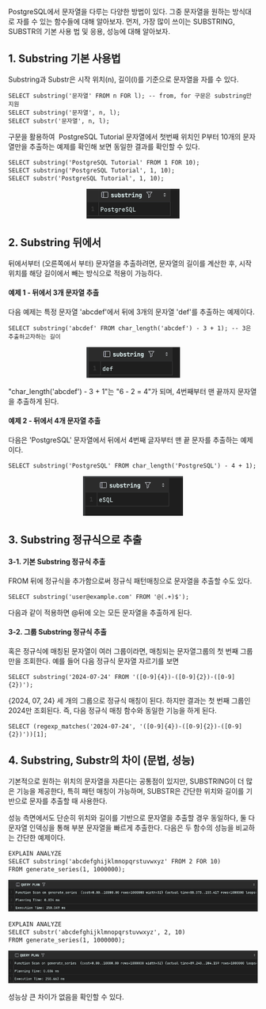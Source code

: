 PostgreSQL에서 문자열을 다루는 다양한 방법이 있다. 그중 문자열을 원하는 방식대로 자를 수 있는 함수들에 대해 알아보자. 먼저, 가장 많이 쓰이는 SUBSTRING, SUBSTR의 기본 사용 법 및 응용, 성능에 대해 알아보자.

## 1\. Substring 기본 사용법

Substring과 Substr은 시작 위치(n), 길이(l)를 기준으로 문자열을 자를 수 있다.

```
SELECT substring('문자열' FROM n FOR l); -- from, for 구문은 substring만 지원
SELECT substring('문자열', n, l);
SELECT substr('문자열', n, l);
```

구문을 활용하여  PostgreSQL Tutorial 문자열에서 첫번째 위치인 P부터 10개의 문자열만을 추출하는 예제를 확인해 보면 동일한 결과를 확인할 수 있다.

```
SELECT substring('PostgreSQL Tutorial' FROM 1 FOR 10);
SELECT substring('PostgreSQL Tutorial', 1, 10);
SELECT substr('PostgreSQL Tutorial', 1, 10);
```

<p align="center"><img src="/img/sst1.png"/></p>

## 2\. Substring 뒤에서

뒤에서부터 (오른쪽에서 부터) 문자열을 추출하려면, 문자열의 길이를 계산한 후, 시작 위치를 해당 길이에서 빼는 방식으로 적용이 가능하다. 

#### 예제 1 - 뒤에서 3개 문자열 추출

다음 예제는 특정 문자열 'abcdef'에서 뒤에 3개의 문자열 'def'를 추출하는 예제이다. 

```
SELECT substring('abcdef' FROM char_length('abcdef') - 3 + 1); -- 3은 추출하고자하는 길이
```

<p align="center"><img src="/img/sst2.png"/></p>

"char\_length('abcdef') - 3 + 1"는 "6 - 2 = 4"가 되며, 4번째부터 맨 끝까지 문자열을 추출하게 된다.

#### 예제 2 - 뒤에서 4개 문자열 추출

다음은 'PostgreSQL' 문자열에서 뒤에서 4번째 글자부터 맨 끝 문자를 추출하는 예제이다.

```
SELECT substring('PostgreSQL' FROM char_length('PostgreSQL') - 4 + 1);
```

<p align="center"><img src="/img/sst3.png"/></p>

## 3\. Substring 정규식으로 추출

#### 3-1. 기본 Substring 정규식 추출

FROM 뒤에 정규식을 추가함으로써 정규식 패턴매칭으로 문자열을 추출할 수도 있다.

```
SELECT substring('user@example.com' FROM '@(.+)$');
```

다음과 같이 적용하면 @뒤에 오는 모든 문자열을 추출하게 된다.

#### 3-2. 그룹 Substring 정규식 추출

혹은 정규식에 매칭된 문자열이 여러 그룹이라면, 매칭되는 문자열그룹의 첫 번째 그룹만을 조회한다. 예를 들어 다음 정규식 문자열 자르기를 보면

```
SELECT substring('2024-07-24' FROM '([0-9]{4})-([0-9]{2})-([0-9]{2})');
```

{2024, 07, 24} 세 개의 그룹으로 정규식 매칭이 된다. 하지만 결과는 첫 번째 그룹인 2024만 조회된다. 즉, 다음 정규식 매칭 함수와 동일한 기능을 하게 된다.

```
SELECT (regexp_matches('2024-07-24', '([0-9]{4})-([0-9]{2})-([0-9]{2})'))[1];
```

## 4\. Substring, Substr의 차이 (문법, 성능)

기본적으로 원하는 위치의 문자열을 자른다는 공통점이 있지만, SUBSTRING이 더 많은 기능을 제공한다, 특히 패턴 매칭이 가능하며, SUBSTR은 간단한 위치와 길이를 기반으로 문자를 추출할 때 사용한다.

성능 측면에서도 단순히 위치와 길이를 기반으로 문자열을 추출할 경우 동일하다, 둘 다 문자열 인덱싱을 통해 부분 문자열을 빠르게 추출한다. 다음은 두 함수의 성능을 비교하는 간단한 예제이다. 

```
EXPLAIN ANALYZE
SELECT substring('abcdefghijklmnopqrstuvwxyz' FROM 2 FOR 10)
FROM generate_series(1, 1000000);
```

<p align="center"><img src="/img/sst4.png"/></p>

```
EXPLAIN ANALYZE
SELECT substr('abcdefghijklmnopqrstuvwxyz', 2, 10)
FROM generate_series(1, 1000000);
```

<p align="center"><img src="/img/sst5.png"/></p>

성능상 큰 차이가 없음을 확인할 수 있다.